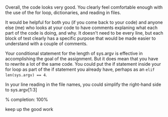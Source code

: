 Overall, the code looks very good. You clearly feel comfortable enough with the use of the for loop, dictionaries, and reading in files.

It would be helpful for both you (if you come back to your code) and anyone else (me) who looks at your code to have comments explaning what each part of the code is doing, and why. It doesn't need to be every line, but each block of test clearly has a specific purpose that would be made easier to understand with a couple of comments.

Your conditional statement for the length of sys.argv is effective in accomplishing the goal of the assignment. But it does mean that you have to rewrite a lot of the same code. You could put the if statement inside your for loop as part of the if statement you already have, perhaps as an `elif len(sys.argv) == 4`.

In your line reading in the file names, you could simplify the right-hand side to sys.argv[1:3]

% completion: 100%

keep up the good work